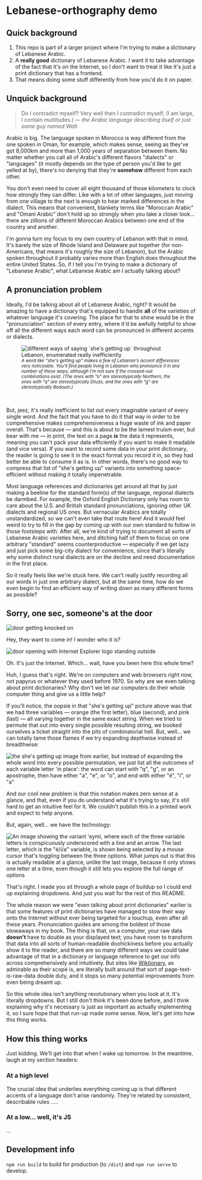 # Lebanese-orthography demo
## Quick background

1. This repo is part of a larger project where I'm trying to make a dictionary of Lebanese Arabic.
2. A **really good** dictionary of Lebanese Arabic. I want it to take advantage of the fact that it's on the Internet, so I don't want to treat it like it's just a print dictionary that has a frontend.
3. That means doing some stuff differently from how you'd do it on paper.

## Unquick background

> Do I contradict myself?
> Very well then I contradict myself,
> (I am large, I contain multitudes.)
> _— the Arabic language describing itself_
> _or just some guy named Walt_

Arabic is big. The language spoken in Morocco is way different from the one spoken in Oman, for
example, which makes sense, seeing as they've got 8,000km and more than 1,000 years of separation
between them. No matter whether you call all of Arabic's different flavors "dialects" or
"languages" (it mostly depends on the type of person you'd like to get yelled at by), there's no
denying that they're **somehow** different from each other.

You don't even need to cover all eight thousand of those kilometers to clock how strongly they can differ. Like with a lot of other languages, just moving from one village to the next
is enough to hear marked differences in the dialect. This means that convenient, blankety terms
like "Moroccan Arabic" and "Omani Arabic" don't hold up so strongly when you take a closer look...
there are zillions of different Moroccan Arabics between one end of the country and another.

I'm gonna turn my focus to my own country of Lebanon with that in mind. It's barely the size of
Rhode Island and Delaware put together (for non-Americans, that means it's roughly the size of
Lebanon), but the Arabic spoken throughout it probably varies more than English does throughout
the entire United States. So, if I tell you I'm trying to make a dictionary of "Lebanese Arabic",
what Lebanese Arabic am I actually talking about?

## A pronunciation problem

Ideally, I'd be talking about all of Lebanese Arabic, right? It would be amazing to have a
dictionary that's equipped to handle **all** of the varieties of whatever language it's covering.
The place for that to shine would be in the "pronunciation" section of every entry, where it'd be
awfully helpful to show off all the different ways each word can be pronounced in different
accents or dialects.

<figure>
<img src="https://user-images.githubusercontent.com/32081933/135920721-0405ee7b-e5dd-4336-aaeb-c1ffff458f34.png" alt="different ways of saying `she's getting up` throughout Lebanon, enumerated really inefficiently" />
<figcaption>
    <sup><i>A word like "she's getting up" makes a few of Lebanon's accent differences very
    noticeable. You'll find people living in Lebanon who pronounce it in any number of these ways,
    although I'm not sure if the crossed-out combinations exist. (The ones with "o" are
    stereotypically Northern, the ones with "q" are stereotypically Druze, and the ones with "g"
    are stereotypically Bedouin.)</i></sup>
</figcaption>
</figure>

&#x200B;

But, jeez, it's really inefficient to list out every imaginable variant of every single word. And
the fact that you have to do it that way in order to be comprehensive makes
comprehensiveness a huge waste of ink and paper overall. That's because — and this is about to be
the lamest truism ever, but bear with me — in print, the text on a page **_is_** the data it
represents, meaning you can't pack your data efficiently if you want to make it readable (and vice
versa). If you want to record some data in your print dictionary, the reader is going to see it in
the exact format you record it in, so they had better be able to consume it as is. In other words,
there's no good way to compress that list of "she's getting up" variants into something
space-efficient without making it totally impenetrable.

Most language references and dictionaries get around all that by just making a beeline for the
standard form&zwj;<!-- zwj apparently works like a zero-width nbsp -->(s) of the language,
regional dialects be darmbed. For example, the Oxford English Dictionary only has room to care
about the U.S. and British standard pronunciations, ignoring other UK dialects and regional US
ones. But
vernacular Arabics are totally unstandardized, so we can't even take that route here! And it would
feel weird to try to fill in the gap by coming up with our own standard to follow in those
footsteps with. After all, we're kind of trying to document all sorts of Lebanese Arabic varieties
here, and ditching half of them to focus on one arbitrary "standard" seems counterproductive —
especially if we get lazy and just pick some big-city dialect for convenience, since that's
literally why some distinct rural dialects are on the decline and need documentation in the first
place.

So it really feels like we're stuck here. We can't really justify recording all our words in just
one arbitrary dialect, but at the same time, how do we even begin to find an efficient way of
writing down as many different forms as possible?

## Sorry, one sec, someone's at the door

![door getting knocked on](https://user-images.githubusercontent.com/32081933/135816561-5403e593-d2fe-42a4-8ac4-392be92aceb4.png)

Hey, they want to come in! I wonder who it is?

![door opening with Internet Explorer logo standing outside](https://user-images.githubusercontent.com/32081933/135820008-48345669-b108-4eb9-8088-49b14d572ac3.png)

Oh. It's just the Internet. Which... wait, have you been here this whole time?

Huh, I guess that's right. We're on computers and web browsers right now, not papyrus or whatever
they used before 1970. So why are we even talking about print dictionaries? Why don't we let our
computers do their whole computer thing and give us a little help?

If you'll notice, the oopsie in that "she's getting up" picture above was that we had three
variables — orange (the first letter), blue (second), and pink (last) — all varying together in the same exact string. When we tried to permute that out into every single possible resulting
string, we booked ourselves a ticket straight into the pits of combinatorial hell. But, well...
we can totally tame those flames if we try expanding depthwise instead of breadthwise:

![the `she's getting up` image from earlier, but instead of expanding the whole word into every possible permutation, we just list all the outcomes of each variable letter 'in place': the word can start with "q", "g", or an apostrophe, then have either "a", "e", or "o", and end with either "é", "i", or "a"](https://user-images.githubusercontent.com/32081933/135978861-8167930c-c718-4d84-8e20-3efbb163555a.png)

And our cool new problem is that this notation makes zero sense at a glance, and that, even if you
do understand what it's trying to say, it's still hard to get an intuitive feel for it. We
couldn't publish this in a printed work and expect to help anyone.

But, again, well... we have the technology:

![An image showing the variant `'eymi`, where each of the three variable letters is conspicuously underscored with a line and an arrow. The last letter, which is the "é/i/a" variable, is shown being selected by a mouse cursor that's toggling between the three options. What jumps out is that this is actually readable at a glance, unlike the last image, because it only *shows* one letter at a time, even though it still lets you explore the full range of options](https://user-images.githubusercontent.com/32081933/135980997-eaf2f8e3-46a6-4401-9cc1-43b8b05a08db.png)

That's right. I made you sit through a whole page of buildup so I could end up explaining
dropdowns. And just you wait for the rest of this README.

The whole reason we were "even talking about print dictionaries" earlier is that some features of
print dictionaries have managed to stow their way onto the Internet without ever being targeted
for a touchup, even after all these years. Pronunciation guides are among the boldest of those
stowaways in my book. The thing is that, on a computer, your raw data **doesn't** have to double
as your displayed text; you have room to transform that data into all sorts of human-readable
doohickiness before you actually show it to the reader, and there are so many different ways we
could take advantage of that in a dictionary or language reference to get our info across
comprehensively and intuitively. But sites like
[Wiktionary](https://en.wiktionary.org/wiki/Main_Page),
as admirable as their scope is, are literally built around that sort of
page-text-is-raw-data double duty, and it stops so many potential improvements from even being
dreamt up.

So this whole idea isn't anything revolutionary when you look at it. It's literally dropdowns. But
I still don't think it's been done before, and I think explaining why it's necessary is just as
important as actually implementing it, so I sure hope that that run-up made some sense. Now, let's
get into how this thing works.

## How this thing works

Just kidding. We'll get into that when I wake up tomorrow. In the meantime, laugh at my section
headers:

### At a high level

The crucial idea that underlies everything coming up is that different accents of a language don't
arise randomly. They're related by consistent, describable rules .....

### At a low... well, it's JS

...


## Development info
`npm run build` to build for production (to `/dist`) and `npm run serve` to develop.
